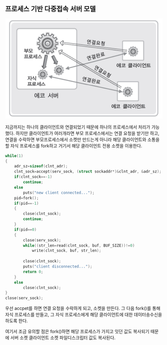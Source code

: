 
## 프로세스 기반 다중접속 서버 모델

![](../images/Pasted%20image%2020251017111219.png)

지금까지는 하나의 클라이언트와 연결되었기 때문에 하나의 프로세스에서 처리가 가능했다. 하지만 클라이언트가 여러개라면 부모 프로세스에서는 연결 요청을 받기만 하고, 연결을 수락하면 부모프로세스에서 소켓만 만드는게 아니라 해당 클라이언트와 소통을 할 자식 프로세스를 fork하고 거기서 해당 클라이언트 전용 소켓을 이용한다.

```c
while(1)
{
	adr_sz=sizeof(clnt_adr);
	clnt_sock=accept(serv_sock, (struct sockaddr*)&clnt_adr, &adr_sz);
	if(clnt_sock==-1)
		continue;
	else
		puts("new client connected...");
	pid=fork();
	if(pid==-1)
	{
		close(clnt_sock);
		continue;
	}
	if(pid==0)
	{
		close(serv_sock);
		while((str_len=read(clnt_sock, buf, BUF_SIZE))!=0)
			write(clnt_sock, buf, str_len);
		
		close(clnt_sock);
		puts("client disconnected...");
		return 0;
	}
	else
		close(clnt_sock);
}
close(serv_sock);
```

우선 accpet를 하면 연결 요청을 수락하게 되고, 소켓을 만든다. 그 다음 fork()를 통해 자식 프로세스를 만들고, 그 자식 프로세스에게 해당 클라이언트에 대한 데이터송수신을 하도록 한다. 

여기서 조금 유의할 점은 fork()하면 해당 프로세스가 가지고 잇던 값도 복사되기 때문에 서버 소켓 클라이언트 소켓 파일디스크립터 값도 복사된다.